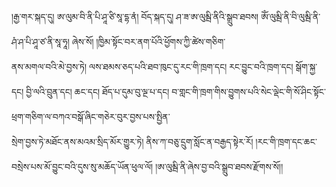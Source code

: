 ﻿  
།རྒྱ་གར་སྐད་དུ། ཨ་ལུམ་བི་ནི་པི་ཤཱ་ཙི་སཱ་དྷ་ནཾ། བོད་སྐད་དུ། ཤ་ཟ་ཨ་ལུམྦི་ནིའི་སྒྲུབ་ཐབས། ཨོཾ་ལུམྦི་ནི་བི་ལུམྦི་ནི་ཤཾ་ཤ་པི་ཤཱ་ཙ་ནི་སཱ་ཧཱ། ཞེས་སོ། །ཁྱིམ་སྟོང་བར་ནག་པོའི་ཕྱོགས་ཀྱི་ཚེས་གཅིག་  
ནས་མགལ་བའི་མེ་བྱས་ཏེ། ལས་ཐམས་ཅད་པའི་ཐབ་ཁུང་དུ་རང་གི་ཁྲག་དང། རང་བྱུང་བའི་ཁྲག་དང། སྒོག་སྐྱ་དང། བྱི་ལའི་བྲུན་དང། ཆང་དང། ཐོད་པ་དུམ་བུ་ལྔ་པ་དང། བ་གླང་གི་ཁྲག་གིས་བྱུགས་པའི་སེང་ལྡེང་གི་སོ་ཤིང་སྟོང་ཕྲག་གཅིག་ལ་བཀའ་བསྒོ་ཞིང་གཅེར་བུར་བྱས་པས་སྤྱིན་  
སྲེག་བྱས་ཏེ་མཐོང་ནས་མའམ་སྲིད་མོར་གྱུར་ཏེ། ནིས་ཀ་བཅུ་དྲུག་སློང་ན་བརྒྱད་སྟེར་རོ། །རང་གི་ཁྲག་དང་ཆང་བསྲེས་པས་མོ་བྱུང་བའི་དུས་སུ་མཆོད་ཡོན་ཕུལ་ལོ། །ཨ་ལུམྦི་ནི་ཞེས་བྱ་བའི་སྒྲུབ་ཐབས་རྫོགས་སོ།།  
  

